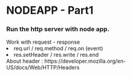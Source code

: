 # NODEAPP - Part1
<h3>Run the http server with node app.</h3>  
Work with request - response </br>
<li> req.url / req.method / req.on (event)</li>
<li> res.setHeader / res.write / res.end </li>
About header : https://developer.mozilla.org/en-US/docs/Web/HTTP/Headers
